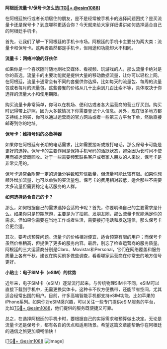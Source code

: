 **阿根廷流量卡/保号卡怎么选[[TG💪+ @esim1088](https://t.me/s/esim1088)]**

在阿根廷旅行或者长期居住的朋友，是不是经常被手机卡的选择问题困扰？是买流量卡还是保号卡？到底哪种更适合你？今天就来给大家详细讲讲如何选择适合自己的阿根廷手机卡。

首先，让我们了解一下阿根廷的手机卡市场。阿根廷的手机卡主要分为两大类：流量卡和保号卡。这两者虽然都是手机卡，但用途和功能却大不相同。

**流量卡：网络冲浪的好伙伴**

如果你是一个喜欢随时随地刷社交媒体、看视频、玩游戏的人，那么流量卡绝对是你的首选。流量卡的主要功能就是提供大量的移动数据流量，让你可以轻松上网。在阿根廷，流量卡通常会有不同的套餐供你选择，比如每天的流量包、每周的流量包或者每月的流量包。这些套餐的价格从几十比索到几百比索不等，具体取决于你选择的流量大小和使用期限。

购买流量卡非常简单，你可以在机场、便利店或者各大运营商的营业厅买到。购买时记得带上护照，因为大多数情况下你需要登记个人信息。另外，现在很多地方都支持线上购买，你可以通过运营商的官方网站或者一些第三方平台下单，然后直接邮寄到你的地址。

**保号卡：维持号码的必备神器**

如果你在阿根廷有长期的电话需求，比如需要接听或拨打电话，那么保号卡可能是更好的选择。保号卡的主要作用是保持手机号码的活跃状态，避免因为长时间不使用而被运营商回收。对于一些需要频繁联系客户或者家人朋友的人来说，保号卡是非常实用的。

保号卡通常会附带一定的通话分钟数和短信数量，但流量可能比较有限。如果你想额外增加流量，也可以单独购买流量包。保号卡的费用相对较低，适合那些不需要太多流量但需要稳定电话服务的人群。

**如何选择适合自己的卡？**

那么，如何根据自己的需求选择合适的卡呢？首先，你要明确自己的主要需求是什么。如果你只是短期旅游，主要是为了拍照、发朋友圈，那么流量卡就能满足你的需求。但如果你需要在当地工作或者生活，需要接打电话和发送短信，那么保号卡会更合适。

其次，要考虑预算问题。流量卡的价格相对便宜，适合预算有限的用户；而保号卡虽然价格稍高，但提供了更多的服务内容。最后，别忘了检查运营商的服务质量。阿根廷的三大运营商分别是Claro、Movistar和Personal，它们在网络覆盖和服务质量上各有千秋。建议在购买前多做些调查，看看哪家运营商在你常去的地方信号更好。

**小贴士：电子SIM卡（eSIM）的优势**

近年来，电子SIM卡（eSIM）逐渐流行起来。与传统物理SIM卡不同，eSIM可以直接下载到手机中，无需更换实体卡。这种卡不仅方便携带，还能节省空间，尤其适合经常出国的用户。目前，许多高端智能手机都支持eSIM功能，比如苹果的iPhone系列。如果你对eSIM感兴趣，可以关注一些专门提供eSIM服务的平台，比如[TG💪+ @esim1088](https://t.me/s/esim1088)，他们提供的服务既便捷又可靠。

总之，在选择阿根廷的手机卡时，要根据自己的实际需求和预算做出决定。无论是流量卡还是保号卡，都有各自的优点和适用场景。希望这篇文章能帮助你在阿根廷的通信之旅更加顺畅愉快！

[[TG💪+ @esim1088](https://t.me/s/esim1088) ![Image](https://i.postimg.cc/4NQfJmqS/Snipaste-2025-05-13-00-14-12.png)]